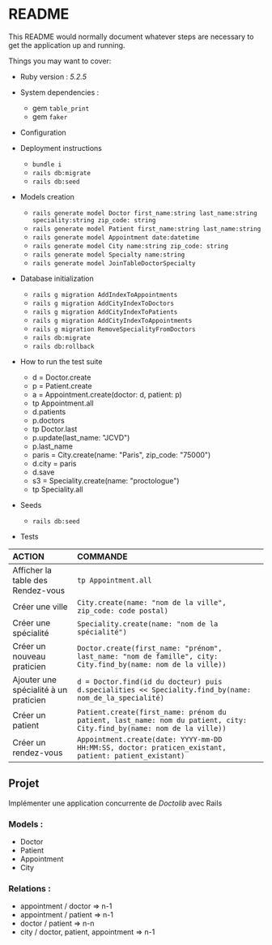 # README

This README would normally document whatever steps are necessary to get the
application up and running.

Things you may want to cover:

* Ruby version : _5.2.5_

* System dependencies :
  * gem `table_print`
  * gem `faker`

* Configuration

* Deployment instructions
  * `bundle i`
  * `rails db:migrate`
  * `rails db:seed`

* Models creation
  * `rails generate model Doctor first_name:string last_name:string speciality:string zip_code: string`
  * `rails generate model Patient first_name:string last_name:string`
  * `rails generate model Appointment date:datetime`
  * `rails generate model City name:string zip_code: string`
  * `rails generate model Specialty name:string`
  * `rails generate model JoinTableDoctorSpecialty`

* Database initialization
  * `rails g migration AddIndexToAppointments`
  * `rails g migration AddCityIndexToDoctors`
  * `rails g migration AddCityIndexToPatients`
  * `rails g migration AddCityIndexToAppointments`
  * `rails g migration RemoveSpecialityFromDoctors`
  * `rails db:migrate`
  * `rails db:rollback`

* How to run the test suite
  * d = Doctor.create
  * p = Patient.create
  * a = Appointment.create(doctor: d, patient: p)
  * tp Appointment.all
  * d.patients
  * p.doctors
  * tp Doctor.last
  * p.update(last_name: "JCVD")
  * p.last_name
  * paris = City.create(name: "Paris", zip_code: "75000")
  * d.city = paris
  * d.save
  * s3 = Speciality.create(name: "proctologue")
  * tp Speciality.all

* Seeds
  * `rails db:seed`

* Tests

|ACTION|COMMANDE|
|:---|:---|
|Afficher la table des Rendez-vous|`tp Appointment.all`|
|Créer une ville|`City.create(name: "nom de la ville", zip_code: code postal)`|
|Créer une spécialité|`Speciality.create(name: "nom de la spécialité")`|
|Créer un nouveau praticien|`Doctor.create(first_name: "prénom", last_name: "nom de famille", city: City.find_by(name: nom de la ville))`|
|Ajouter une spécialité à un praticien|`d = Doctor.find(id du docteur) puis d.specialities << Speciality.find_by(name: nom_de_la_specialité)`|
|Créer un patient|`Patient.create(first_name: prénom du patient, last_name: nom du patient, city: City.find_by(name: nom de la ville))`|
|Créer un rendez-vous|`Appointment.create(date: YYYY-mm-DD HH:MM:SS, doctor: praticen_existant, patient: patient_existant)`|

## Projet
Implémenter une application concurrente de _Doctolib_ avec Rails
### Models :
- Doctor
- Patient
- Appointment
- City
### Relations :
- appointment / doctor => n-1
- appointment / patient => n-1
- doctor / patient => n-n
- city / doctor, patient, appointment => n-1